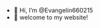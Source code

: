 - 👋 Hi, I’m @Evangelin660215
- 👀 welcome to my website!

<!---
Evangelin660215/Evangelin660215 is a ✨ special ✨ repository because its `README.md` (this file) appears on your GitHub profile.
You can click the Preview link to take a look at your changes.
--->
